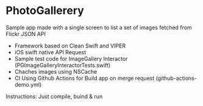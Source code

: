 # PhotoGallerery

Sample app made with a single screen to list a set of images fetched from Flickr JSON API

- Framework based on Clean Swift and VIPER
- iOS swift native API Request
- Sample test code for ImageGallery Interactor (PGImageGalleryInteractorTests.swift)
- Chaches images using NSCache
- CI Using Github Actions for Build app on merge request (github-actions-demo.yml)

Instructions: Just compile, buind & run

